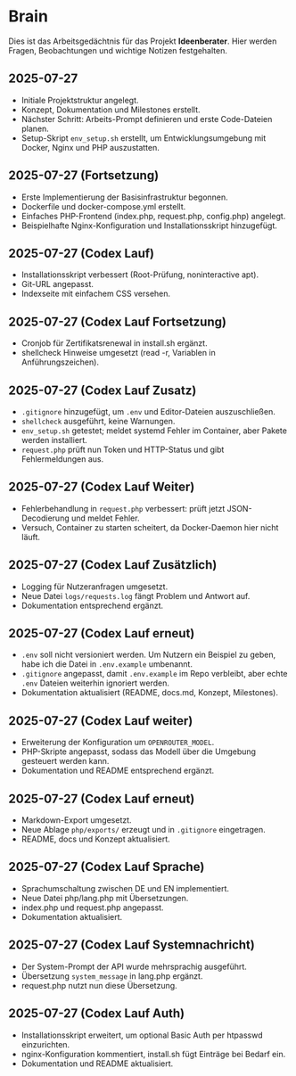 # Brain

Dies ist das Arbeitsgedächtnis für das Projekt **Ideenberater**.
Hier werden Fragen, Beobachtungen und wichtige Notizen festgehalten.

## 2025-07-27
- Initiale Projektstruktur angelegt.
- Konzept, Dokumentation und Milestones erstellt.
- Nächster Schritt: Arbeits-Prompt definieren und erste Code-Dateien planen.
- Setup-Skript `env_setup.sh` erstellt, um Entwicklungsumgebung mit Docker, Nginx und PHP auszustatten.

## 2025-07-27 (Fortsetzung)
- Erste Implementierung der Basisinfrastruktur begonnen.
- Dockerfile und docker-compose.yml erstellt.
- Einfaches PHP-Frontend (index.php, request.php, config.php) angelegt.
- Beispielhafte Nginx-Konfiguration und Installationsskript hinzugefügt.

## 2025-07-27 (Codex Lauf)
- Installationsskript verbessert (Root-Prüfung, noninteractive apt).
- Git-URL angepasst.
- Indexseite mit einfachem CSS versehen.

## 2025-07-27 (Codex Lauf Fortsetzung)
- Cronjob für Zertifikatsrenewal in install.sh ergänzt.
- shellcheck Hinweise umgesetzt (read -r, Variablen in Anführungszeichen).

## 2025-07-27 (Codex Lauf Zusatz)
- `.gitignore` hinzugefügt, um `.env` und Editor-Dateien auszuschließen.
- `shellcheck` ausgeführt, keine Warnungen.
- `env_setup.sh` getestet; meldet systemd Fehler im Container, aber Pakete werden installiert.
- `request.php` prüft nun Token und HTTP-Status und gibt Fehlermeldungen aus.

## 2025-07-27 (Codex Lauf Weiter)
- Fehlerbehandlung in `request.php` verbessert: prüft jetzt JSON-Decodierung und meldet Fehler.
- Versuch, Container zu starten scheitert, da Docker-Daemon hier nicht läuft.

## 2025-07-27 (Codex Lauf Zusätzlich)
- Logging für Nutzeranfragen umgesetzt.
- Neue Datei `logs/requests.log` fängt Problem und Antwort auf.
- Dokumentation entsprechend ergänzt.

## 2025-07-27 (Codex Lauf erneut)
- `.env` soll nicht versioniert werden. Um Nutzern ein Beispiel zu geben, habe ich die Datei in `.env.example` umbenannt.
- `.gitignore` angepasst, damit `.env.example` im Repo verbleibt, aber echte `.env` Dateien weiterhin ignoriert werden.
- Dokumentation aktualisiert (README, docs.md, Konzept, Milestones).

## 2025-07-27 (Codex Lauf weiter)
- Erweiterung der Konfiguration um `OPENROUTER_MODEL`.
- PHP-Skripte angepasst, sodass das Modell über die Umgebung gesteuert werden kann.
- Dokumentation und README entsprechend ergänzt.

## 2025-07-27 (Codex Lauf erneut)
- Markdown-Export umgesetzt.
- Neue Ablage `php/exports/` erzeugt und in `.gitignore` eingetragen.
- README, docs und Konzept aktualisiert.

## 2025-07-27 (Codex Lauf Sprache)
- Sprachumschaltung zwischen DE und EN implementiert.
- Neue Datei php/lang.php mit Übersetzungen.
- index.php und request.php angepasst.
- Dokumentation aktualisiert.

## 2025-07-27 (Codex Lauf Systemnachricht)
- Der System-Prompt der API wurde mehrsprachig ausgeführt.
- Übersetzung `system_message` in lang.php ergänzt.
- request.php nutzt nun diese Übersetzung.

## 2025-07-27 (Codex Lauf Auth)
- Installationsskript erweitert, um optional Basic Auth per htpasswd einzurichten.
- nginx-Konfiguration kommentiert, install.sh fügt Einträge bei Bedarf ein.
- Dokumentation und README aktualisiert.
